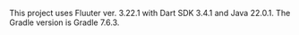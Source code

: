 This project uses Fluuter ver. 3.22.1 with Dart SDK 3.4.1 and Java 22.0.1. The Gradle version is Gradle 7.6.3.
